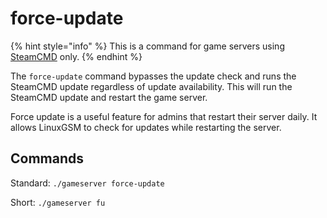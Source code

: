 # force-update

{% hint style="info" %}
This is a command for game servers using [SteamCMD](../steamcmd/) only.
{% endhint %}

The `force-update` command bypasses the update check and runs the SteamCMD update regardless of update availability. This will run the SteamCMD update and restart the game server.

Force update is a useful feature for admins that restart their server daily. It allows LinuxGSM to check for updates while restarting the server.

## Commands

Standard: `./gameserver force-update`

Short: `./gameserver fu`
